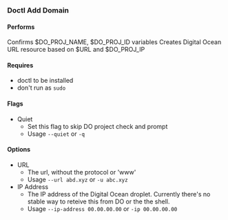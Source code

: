 ### Doctl Add Domain

#### Performs
Confirms $DO_PROJ_NAME, $DO_PROJ_ID variables
Creates Digital Ocean URL resource based on $URL and $DO_PROJ_IP

#### Requires
- doctl to be installed
- don't run as `sudo`

#### Flags
- Quiet
  - Set this flag to skip DO project check and prompt
  - Usage `--quiet` or `-q`


#### Options
- URL
  - The url, without the protocol or 'www'
  - Usage `--url abd.xyz` or `-u abc.xyz`
- IP Address
    - The IP address of the Digital Ocean droplet. Currently there's no stable way to reteive this from DO or the the shell.
    - Usage `--ip-address 00.00.00.00` or `-ip 00.00.00.00`

